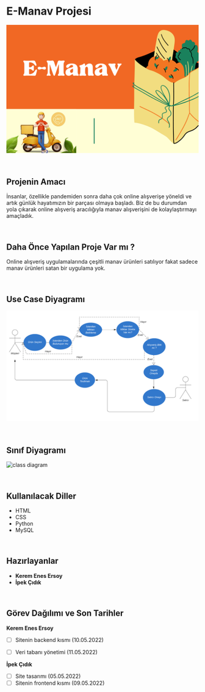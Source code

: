 # E-Manav Projesi
![proje kapağı](https://github.com/Iskenderun-Technical-University/e-manav/blob/main/images/proje%20kapa%C4%9F%C4%B1.png)

</br>

## Projenin Amacı
İnsanlar, özellikle pandemiden sonra daha çok online alışverişe yöneldi ve artık günlük hayatımızın bir parçası olmaya başladı. Biz de bu durumdan yola çıkarak online alışveriş aracılığıyla manav alışverişini de kolaylaştırmayı amaçladık.

</br>

## Daha Önce Yapılan Proje Var mı ?
Online alışveriş uygulamalarında çeşitli manav ürünleri satılıyor fakat sadece manav ürünleri satan bir uygulama yok.

</br>

## Use Case Diyagramı
![use case diagram](https://github.com/Iskenderun-Technical-University/e-manav/blob/main/images/Use%20case%20diagram.png)

</br>

## Sınıf Diyagramı
![class diagram]()

</br>

## Kullanılacak Diller

- HTML 
- CSS 
- Python 
- MySQL

</br>

## Hazırlayanlar

- **Kerem Enes Ersoy** </br>
- **İpek Çıdık**

</br>

## Görev Dağılımı ve Son Tarihler

**Kerem Enes Ersoy** </br>
- [ ] Sitenin backend kısmı (10.05.2022)
- [ ] Veri tabanı yönetimi (11.05.2022)


**İpek Çıdık** </br>
- [ ] Site tasarımı (05.05.2022)
- [ ] Sitenin frontend kısmı (09.05.2022)
